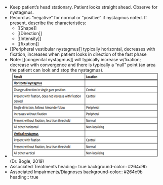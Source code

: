- Keep patient’s head stationary. Patient looks straight ahead. Observe for nystagmus.
- Record as “negative” for normal or “positive” if nystagmus noted. If present, describe the characteristics:
	- [[Shape]]
	- [[Direction]]
	- [[Intensity]]
	- [[fixation]]
- [[Peripheral vestibular nystagmus]] typically horizontal, decreases with fixation, increases when patient looks in direction of the fast phase
- Note: [[congenital nystagmus]] will typically increase w/fixation; decrease with convergence and there is typically a “null” point (an area the patient can look and stop the nystagmus).
- ![image.png](../assets/image_1639601232446_0.png) (Dr. Bogle, 2019)
- Associated Treatments
  heading:: true
  background-color:: #264c9b
- Associated Impairments/Diagnoses
  background-color:: #264c9b
  heading:: true